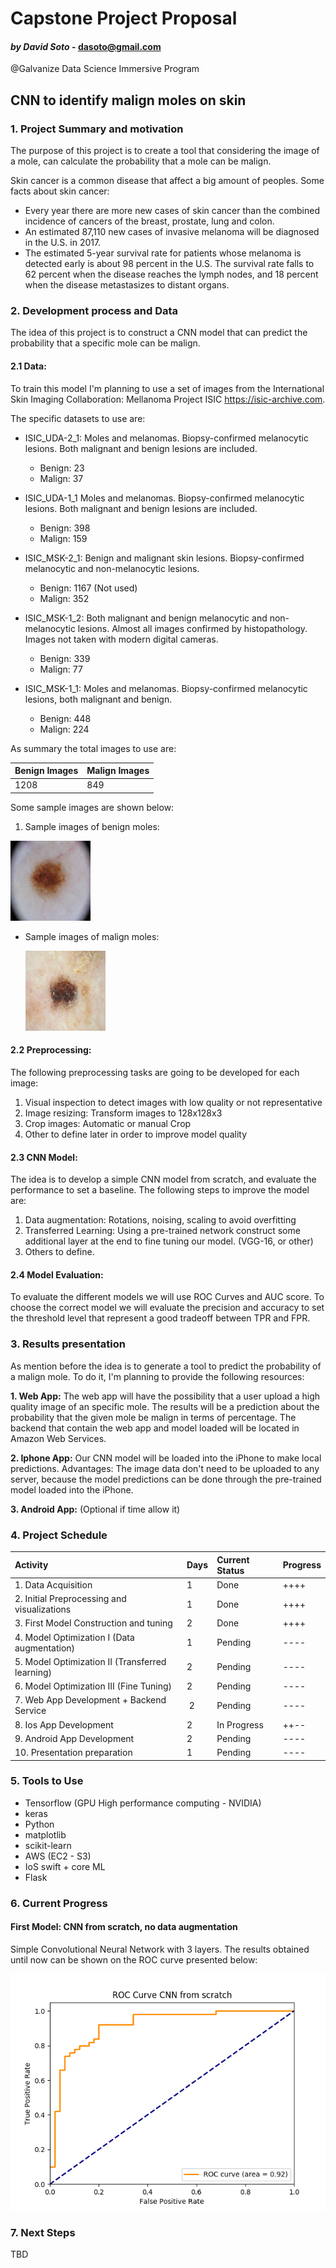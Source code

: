 # Capstone Project Proposal
#### *by David Soto*  - dasoto@gmail.com
@Galvanize Data Science Immersive Program
## CNN to identify malign moles on skin
### 1. Project Summary and motivation
The purpose of this project is to create a tool that considering the image of a
mole, can calculate the probability that a mole can be malign.

Skin cancer is a common disease that affect a big amount of
peoples. Some facts about skin cancer:

- Every year there are more new cases of skin cancer than the
combined incidence of cancers of the breast, prostate, lung and colon.
- An estimated 87,110 new cases of invasive melanoma will be diagnosed in the U.S.
in 2017.
- The estimated 5-year survival rate for patients whose melanoma is detected
early is about 98 percent in the U.S. The survival rate falls to 62 percent when
the disease reaches the lymph nodes, and 18 percent when the disease metastasizes
to distant organs.

### 2. Development process and Data
The idea of this project is to construct a CNN model that can predict the probability
that a specific mole can be malign.

#### 2.1 Data:
To train this model I'm planning to use
a set of images from the International Skin Imaging Collaboration: Mellanoma
Project ISIC https://isic-archive.com.

The specific datasets to use are:

- ISIC_UDA-2_1:	Moles and melanomas. Biopsy-confirmed melanocytic lesions. Both malignant and benign lesions are included.
  - Benign: 23
  - Malign: 37


- ISIC_UDA-1_1	Moles and melanomas. Biopsy-confirmed melanocytic lesions. Both malignant and benign lesions are included.
  - Benign: 398
  - Malign: 159


- ISIC_MSK-2_1:	Benign and malignant skin lesions. Biopsy-confirmed melanocytic and non-melanocytic lesions.
  - Benign: 1167 (Not used)
  - Malign: 352


- ISIC_MSK-1_2:	Both malignant and benign melanocytic and non-melanocytic lesions. Almost all images confirmed by histopathology. Images not taken with modern digital cameras.
  - Benign: 339
  - Malign: 77


- ISIC_MSK-1_1: Moles and melanomas. Biopsy-confirmed melanocytic lesions, both malignant and benign.
  - Benign: 448
  - Malign: 224

As summary the total images to use are:

| Benign Images     | Malign Images     |
| :------------- | :------------- |
| 1208       | 849       |

Some sample images are shown below:
1. Sample images of benign moles:

  ![](test.png?raw=true)

- Sample images of malign moles:

  ![](test-2.png?raw=true)

#### 2.2 Preprocessing:
The following preprocessing tasks are going to be developed for each image:
1. Visual inspection to detect images with low quality or not representative
2. Image resizing: Transform images to 128x128x3
3. Crop images: Automatic or manual Crop
4. Other to define later in order to improve model quality

#### 2.3 CNN Model:
The idea is to develop a simple CNN model from scratch, and evaluate the performance
to set a baseline. The following steps to improve the model are:
1. Data augmentation: Rotations, noising, scaling to avoid overfitting
2. Transferred Learning: Using a pre-trained network construct some additional
layer at the end to fine tuning our model. (VGG-16, or other)
3. Others to define.

#### 2.4 Model Evaluation:
To evaluate the different models we will use ROC Curves and AUC score. To choose
the correct model we will evaluate the precision and accuracy to set the threshold
level that represent a good tradeoff between TPR and FPR.

### 3. Results presentation
As mention before the idea is to generate a tool to predict the probability of a
malign mole. To do it, I'm planning to provide the following resources:

  **1. Web App:** The web app will have the possibility that a user upload a high
quality image of an specific mole. The results will be a prediction about the
probability that the given mole be malign in terms of percentage. The backend
that contain the web app and model loaded will be located in Amazon Web Services.

  **2. Iphone App:** Our CNN model will be loaded into the iPhone to make local predictions.
Advantages: The image data don't need to be uploaded to any server, because the
model predictions can be done through the pre-trained model loaded into the iPhone.

  **3. Android App:** (Optional if time allow it)

### 4. Project Schedule
| Activity    | Days     | Current Status     | Progress |
| :------------- | :------------- | :------------- | :-------------|
| 1. Data Acquisition      | 1      | Done       | ++++|
| 2. Initial Preprocessing and visualizations | 1| Done | ++++|
| 3. First Model Construction and tuning | 2 | Done | ++++|
| 4. Model Optimization I (Data augmentation) | 1 | Pending| ----|
| 5. Model Optimization II (Transferred learning) | 2 | Pending| ----|
| 6. Model Optimization III (Fine Tuning)| 2| Pending| ----|
| 7. Web App Development + Backend Service | 2 | Pending| ----|
| 8. Ios App Development | 2| In Progress| ++--|
| 9. Android App Development | 2| Pending| ----|
| 10. Presentation preparation | 1 | Pending| ----|

### 5. Tools to Use
 - Tensorflow (GPU High performance computing - NVIDIA)
 - keras
 - Python
 - matplotlib
 - scikit-learn
 - AWS (EC2 - S3)
 - IoS swift + core ML
 - Flask

### 6. Current Progress
#### First Model: CNN from scratch, no data augmentation
Simple Convolutional Neural Network with 3 layers.
The results obtained until now can be shown on the ROC curve presented below:

![](ROC%20Curve%20CNN%20from%20scratch.png?raw=true)

### 7. Next Steps
TBD
